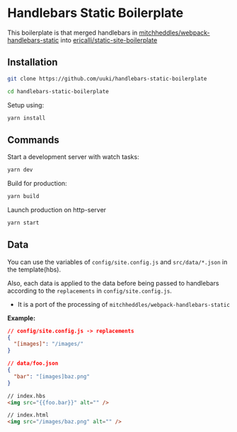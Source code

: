 # Handlebars Static Boilerplate

This boilerplate is that merged handlebars in [mitchheddles/webpack-handlebars-static](https://github.com/mitchheddles/webpack-handlebars-static) into [ericalli/static-site-boilerplate](https://github.com/ericalli/static-site-boilerplate)

## Installation

```bash
git clone https://github.com/uuki/handlebars-static-boilerplate
```

```bash
cd handlebars-static-boilerplate
```

Setup using:

```bash
yarn install
```

## Commands

Start a development server with watch tasks:

```bash
yarn dev
```

Build for production:

```bash
yarn build
```

Launch production on http-server

```bash
yarn start
```

## Data

You can use the variables of `config/site.config.js` and `src/data/*.json` in the template(hbs).

Also, each data is applied to the data before being passed to handlebars according to the `replacements` in `config/site.config.js`.

* It is a port of the processing of `mitchheddles/webpack-handlebars-static`

**Example:**

```json
// config/site.config.js -> replacements
{
  "[images]": "/images/"
}
```

```json
// data/foo.json
{
  "bar": "[images]baz.png"
}
```

```html
// index.hbs
<img src="{{foo.bar}}" alt="" />
```

```html
// index.html
<img src="/images/baz.png" alt="" />
```